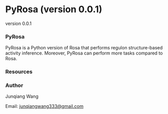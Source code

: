 # PyRosa (version 0.0.1)


version 0.0.1

### PyRosa

PyRosa is a Python version of Rosa that performs regulon structure-based activity inference. Moreover, PyRosa can perform more tasks compared to Rosa.

### Resources 


### Author 

Junqiang Wang

Email: junqiangwang333@gmail.com



